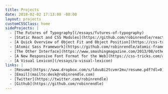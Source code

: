 ```yaml
---
title: Projects
date: 2018-02-02 17:13:00 -08:00
layout: projects
customCSSClass: home
sideProjects: |
  - [The Futures of Typography](/essays/futures-of-typography)
  - [Static React and CSS Modules](https://github.com/robinrendle/react-css-modules-boilerplate)
  - [A Quick Overview of Object Fit and Object Position](https://css-tricks.com/on-object-fit-and-object-position/)
  - [Atomic Sass Framework](https://github.com/robinrendle/atomic-framework)
  - [The Other Interface](https://www.smashingmagazine.com/2013/08/other-interface-atomic-design-sass/)
  - [A New Responsive Font Format for the Web](https://css-tricks.com/a-new-responsive-font-format-for-the-web/)
  - [A Visual Lexicon](/essays/a-visual-lexicon)
links: |
  - [Resume](https://www.dropbox.com/s/ldvu8i2tcvmr2mv/resume.pdf?dl=0)
  - [Email](mailto:desk@robinrendle.com)
  - [Twitter](https://twitter.com/robinrendle)
  - [Github](https://github.com/robinrendle)
---
```

